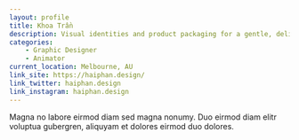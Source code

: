 ```yaml
---
layout: profile
title: Khoa Trần
description: Visual identities and product packaging for a gentle, delicate and refined event planning and design firms.
categories:
    - Graphic Designer
    - Animator
current_location: Melbourne, AU
link_site: https://haiphan.design/
link_twitter: haiphan.design
link_instagram: haiphan.design
---
```


Magna no labore eirmod diam sed magna nonumy. Duo eirmod diam elitr voluptua gubergren, aliquyam et dolores eirmod duo dolores.
